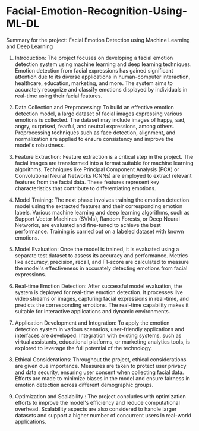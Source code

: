 # Facial-Emotion-Recognition-Using-ML-DL

Summary for the project: Facial Emotion Detection using Machine Learning and Deep Learning

1. Introduction:
The project focuses on developing a facial emotion detection system using machine learning and deep learning techniques.
Emotion detection from facial expressions has gained significant attention due to its diverse applications in
human-computer interaction, healthcare, education, marketing, and more. The system aims to accurately recognize and classify emotions
displayed by individuals in real-time using their facial features.

2. Data Collection and Preprocessing:
To build an effective emotion detection model, a large dataset of facial images expressing various emotions is collected.
The dataset may include images of happy, sad, angry, surprised, fearful, and neutral expressions, among others.
Preprocessing techniques such as face detection, alignment, and normalization are applied to ensure consistency and improve the model's robustness.

3. Feature Extraction:
Feature extraction is a critical step in the project. The facial images are transformed into a format suitable for machine learning algorithms.
Techniques like Principal Component Analysis (PCA) or Convolutional Neural Networks (CNNs) are employed to extract relevant features from the facial data.
These features represent key characteristics that contribute to differentiating emotions.

4. Model Training:
The next phase involves training the emotion detection model using the extracted features and their corresponding emotion labels.
Various machine learning and deep learning algorithms, such as
Support Vector Machines (SVMs),
Random Forests, or
Deep Neural Networks,
are evaluated and fine-tuned to achieve the best performance.
Training is carried out on a labeled dataset with known emotions.

5. Model Evaluation:
Once the model is trained, it is evaluated using a separate test dataset to assess its accuracy and performance.
Metrics like
accuracy,
precision,
recall, and
F1-score
are calculated to measure the model's effectiveness in accurately detecting emotions from facial expressions.

6. Real-time Emotion Detection:
After successful model evaluation, the system is deployed for real-time emotion detection.
It processes live video streams or images, capturing facial expressions in real-time, and predicts the corresponding emotions.
The real-time capability makes it suitable for interactive applications and dynamic environments.

7. Application Development and Integration:
To apply the emotion detection system in various scenarios, user-friendly applications and interfaces are developed.
Integration with existing systems, such as virtual assistants, educational platforms, or marketing analytics tools,
is explored to leverage the full potential of the technology.

8. Ethical Considerations:
Throughout the project, ethical considerations are given due importance.
Measures are taken to protect user privacy and data security, ensuring user consent when collecting facial data.
Efforts are made to minimize biases in the model and ensure fairness in emotion detection across different demographic groups.

9. Optimization and Scalability :
The project concludes with optimization efforts to improve the model's efficiency and reduce computational overhead.
Scalability aspects are also considered to handle larger datasets and support a higher number of concurrent users in real-world applications.
